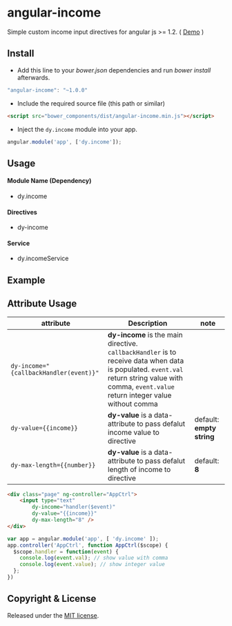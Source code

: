 angular-income
=============

Simple custom income input directives for angular js >= 1.2. ( [Demo](http://embed.plnkr.co/THnIOl/preview) )

## Install

+ Add this line to your *bower.json* dependencies and run *bower install* afterwards.

>
``` JavaScript
"angular-income": "~1.0.0"
```

+ Include the required source file (this path or similar)

>
``` html
<script src="bower_components/dist/angular-income.min.js"></script>
```

+ Inject the `dy.income` module into your app.

>
``` JavaScript
angular.module('app', ['dy.income']);
```

## Usage

#### Module Name (Dependency)

* dy.income

#### Directives

* dy-income

#### Service

* dy.incomeService

## Example

## Attribute Usage
| attribute  | 	Description  | note |
|------------|----------------|---|
| `dy-income="{callbackHandler(event)}"` | **dy-income** is the main directive. `callbackHandler` is to receive data when data is populated. `event.val` return string value with comma, `event.value` return integer value without comma | |
| `dy-value={{income}}` | **dy-value** is a data-attribute to pass defalut income value to directive | default: **empty string** |
| `dy-max-length={{number}}` | **dy-value** is a data-attribute to pass defalut length of income to directive | default: **8** |

>
```html
<div class="page" ng-controller="AppCtrl">
	<input type="text"
        dy-income="handler($event)"
        dy-value="{{income}}"
        dy-max-length="8" />
</div>
```

>
```JavaScript
var app = angular.module('app', [ 'dy.income' ]);
app.controller('AppCtrl', function AppCtrl($scope) {
  $scope.handler = function(event) {
    console.log(event.val); // show value with comma
    console.log(event.value); // show integer value
  };
})
```

## Copyright & License

Released under the [MIT license](LICENSE.txt).
